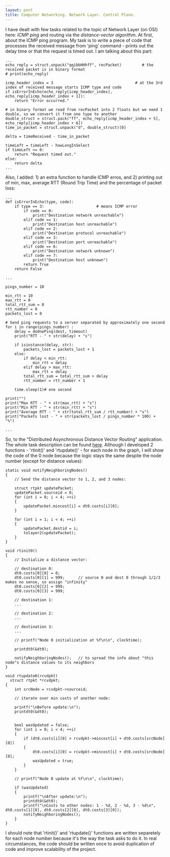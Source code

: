 ```yaml
---
layout: post
title: Computer Networking. Network Layer. Control Plane.
---
```


I have dealt with few tasks related to the topic of Network Layer (on OSI) here: *ICMP ping* and routing via the *distance-vector algorithm*. At first, about the ICMP ping program. My task is to write a piece of code that processes the received message from 'ping' command - prints out the delay time or that the request is timed out. I am talking about this part:

```
...
echo_reply = struct.unpack("qqibbHHhff", recPacket)			# the received packet is in binary format
# print(echo_reply)

icmp_header_index = 3                                    # at the 3rd index of received message starts ICMP type and code 
if isErrorInEcho(echo_reply[icmp_header_index], echo_reply[icmp_header_index + 1]):
	return "Error occurred."

# in binary format we read from recPacket into 2 floats but we need 1 double, so we convert it from one type to another
double_struct = struct.pack("ff", echo_reply[icmp_header_index + 5], echo_reply[icmp_header_index + 6])
time_in_packet = struct.unpack("d", double_struct)[0]

delta = timeReceived - time_in_packet

timeLeft = timeLeft - howLongInSelect
if timeLeft <= 0:
	return "Request timed out."
else:
	return delta
...
```

Also, I added: 1) an extra function to handle ICMP erros, and 2) printing out of min, max, average RTT (Round Trip Time) and the percentage of packet loss:
```
...
def isErrorInEcho(type, code):
    if type == 3:                       # means ICMP error
        if code == 0:
            print("Destination network unreachable")
        elif code == 1:
            print("Destination host unreachable")
        elif code == 2:
            print("Destination protocol unreachable")
        elif code == 3:
            print("Destination port unreachable")
        elif code == 6:
            print("Destination network unknown")
        elif code == 7:
            print("Destination host unknown")
        return True
    return False

...

pings_number = 10

min_rtt = 10
max_rtt = 0
total_rtt_sum = 0
rtt_number = 0
packets_lost = 0

# Send ping requests to a server separated by approximately one second
for i in range(pings_number) :
	delay = doOnePing(dest, timeout)
	print("RTT - " + str(delay) + "s")

	if isinstance(delay, str):
		packets_lost = packets_lost + 1
	else:
		if delay < min_rtt:
			min_rtt = delay
		elif delay > max_rtt:
			max_rtt = delay
		total_rtt_sum = total_rtt_sum + delay
		rtt_number = rtt_number + 1

	time.sleep(1)# one second

print("")
print("Max RTT - " + str(max_rtt) + "s")
print("Min RTT - " + str(min_rtt) + "s")
print("Average RTT - " + str(total_rtt_sum / rtt_number) + "s")
print("Packets lost - " + str(packets_lost / pings_number * 100) + "%")

...
```

So, to the "Distributed Asynchronous Distance Vector Routing" application. The whole task description can be found [here](https://gaia.cs.umass.edu/kurose_ross/programming/DV/Programming%20Assignment%201.html). Although I developed 2 functions - 'rtinit()' and 'rtupdate()' - for each node in the graph, I will show the code of the 0 node because the logic stays the same despite the node number (except for distance values):
```
static void notifyNeighboringNodes()
{
	// Send the distance vector to 1, 2, and 3 nodes:
	
	struct rtpkt updatePacket;
	updatePacket.sourceid = 0;
	for (int i = 0; i < 4; ++i)
	{
		updatePacket.mincost[i] = dt0.costs[i][0];
	}
	
	for (int i = 1; i < 4; ++i)
	{
		updatePacket.destid = i;
		tolayer2(updatePacket);
	}
}

void rtinit0() 
{
	// Initialize a distance vector:
	
	// destination 0:
	dt0.costs[0][0] = 0;
	dt0.costs[0][1] = 999;		// source 0 and dest 0 through 1/2/3 makes no sense, so assign "infinity"
	dt0.costs[0][2] = 999;
	dt0.costs[0][3] = 999;
	
	// destination 1:
	...
	
	// destination 2:
	...
	
	// destination 3:
	...
	
	// printf("Node 0 initialization at %f\n\n", clocktime);
	
	printdt0(&dt0);
	
	notifyNeighboringNodes();	// to spread the info about "this node"s distance values to its neighbors
}

void rtupdate0(rcvdpkt)
  struct rtpkt *rcvdpkt;
{
	int srcNode = rcvdpkt->sourceid;
	
	// iterate over min costs of another node:
	
	printf("\nBefore update:\n");
	printdt0(&dt0);

	
	bool wasUpdated = false;
	for (int i = 0; i < 4; ++i)
	{
		if (dt0.costs[i][0] > rcvdpkt->mincost[i] + dt0.costs[srcNode][0])
		{
			dt0.costs[i][0] = rcvdpkt->mincost[i] + dt0.costs[srcNode][0];
			wasUpdated = true;
		}
	}
	
	// printf("Node 0 update at %f\n\n", clocktime);
		
	if (wasUpdated)
	{
		printf("\nAfter update:\n");
		printdt0(&dt0);
		printf("\nCosts to other nodes: 1 - %d, 2 - %d, 3 - %d\n", dt0.costs[1][0], dt0.costs[2][0], dt0.costs[3][0]);
		notifyNeighboringNodes();
	}
}
```
I should note that 'rtinit()' and 'rtupdate()' functions are written separetely for each node number because it's the way the task asks to do it. In real circumstances, the code should be written once to avoid duplication of code and improve scalability of the project.
